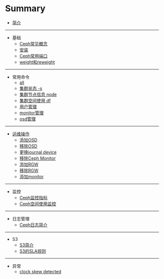 # Summary

* [简介](README.md)

-----
* 基础
    * [Ceph常见概念](chapters/basic/ceph-basic-concept.md)
    * [安装](chapters/basic/ceph-basic-install.md)
    * [Ceph常用端口](chapters/basic/ceph-basic-port.md)
    * [weight和reweight](chapters/basic/ceph-basic-weight.md)

-----
* 常用命令
    * [all](chapters/command/ceph-command-all.md)
    * [集群状态 -s](chapters/command/ceph-command-status.md)
    * [集群节点信息 node](chapters/command/ceph-command-node.md)
    * [集群空间使用 df](chapters/command/ceph-command-df.md)
    * [用户管理](chapters/command/ceph-command-user.md)
    * [monitor管理](chapters/command/ceph-command-monitor.md)
    * [osd管理](chapters/command/ceph-command-osd.md)

-----
* [运维操作](chapters/ops/ceph-ops.md)
    * [添加OSD](chapters/ops/ceph-ops-add-osd.md)
    * [移除OSD](chapters/ops/ceph-ops-remove-osd.md)
    * [更换journal device](chapters/ops/ceph-ops-replace-journal-device.md)
    * [移除Ceph Monitor](chapters/ops/ceph-ops-remove-monitor.md)
    * [添加RGW](chapters/ops/ceph-ops-add-rgw.md)
    * [移除RGW](chapters/ops/ceph-ops-remove-rgw.md)
    * [添加monitor](chapters/ops/ceph-ops-add-monitor.md)

-----
* 监控
    * [Ceph监控指标](chapters/monitor/ceph-monitor-metrics.md)
    * [Ceph空间使用监控](chapters/monitor/ceph-monitor-usage.md)

-----
* 日志管理
    * [Ceph日志简介](chapters/log/ceph-log-introduction.md)

-----
* S3
    * [S3简介](chapters/s3/s3-introduction.md)
    * [S3的SLA规则](chapters/s3/s3-sla.md)

-----
* 异常
    * [clock skew detected](chapters/exception/ceph-exception-clock.md)

